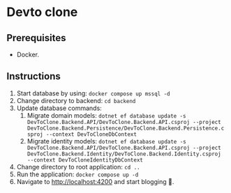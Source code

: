 # Devto clone

## Prerequisites

- Docker.

## Instructions

1. Start database by using: `docker compose up mssql -d`
2. Change directory to backend: `cd backend`
3. Update database commands:
   1. Migrate domain models: `dotnet ef database update -s DevToClone.Backend.API/DevToClone.Backend.API.csproj --project DevToClone.Backend.Persistence/DevToClone.Backend.Persistence.csproj --context DevToCloneDbContext`
   2. Migrate identity models: `dotnet ef database update -s DevToClone.Backend.API/DevToClone.Backend.API.csproj --project DevToClone.Backend.Identity/DevToClone.Backend.Identity.csproj --context DevToCloneIdentityDbContext`
4. Change directory to root application: `cd ..`
5. Run the application: `docker compose up -d`
6. Navigate to <http://localhost:4200> and start blogging 🎉.
